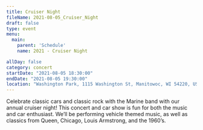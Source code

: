 ```yaml
---
title: Cruiser Night
fileName: 2021-08-05_Cruiser_Night
draft: false
type: event
menu: 
  main:
    parent: 'Schedule'
    name: 2021 - Cruiser Night

allDay: false
category: concert
startDate: "2021-08-05 18:30:00"
endDate: "2021-08-05 19:30:00"
location: "Washington Park, 1115 Washington St, Manitowoc, WI 54220, USA"
---
```

Celebrate classic cars and classic rock with the Marine band with our annual cruiser night!  This concert and car show is fun for both the music and car enthusiast.  We’ll be performing vehicle themed music, as well as classics from Queen, Chicago, Louis Armstrong, and the 1960’s.